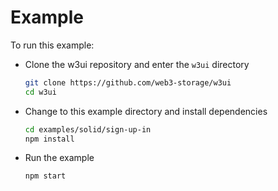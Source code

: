 # Example

To run this example:

- Clone the w3ui repository and enter the `w3ui` directory

  ```sh
  git clone https://github.com/web3-storage/w3ui
  cd w3ui
  ```

- Change to this example directory and install dependencies

  ```sh
  cd examples/solid/sign-up-in
  npm install
  ```

- Run the example

  ```sh
  npm start
  ```

